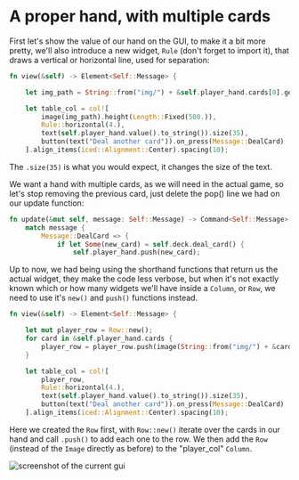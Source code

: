# A proper hand, with multiple cards

First let's show the value of our hand on the GUI, to make it a bit more pretty, we'll also introduce a new widget, `Rule` (don't forget to import it), that draws a vertical or horizontal line, used for separation:

```rust
fn view(&self) -> Element<Self::Message> {

    let img_path = String::from("img/") + &self.player_hand.cards[0].get_id() + ".png";

    let table_col = col![
        image(img_path).height(Length::Fixed(500.)),
        Rule::horizontal(4.),
        text(self.player_hand.value().to_string()).size(35),
        button(text("Deal another card")).on_press(Message::DealCard)
    ].align_items(iced::Alignment::Center).spacing(10);
```
The `.size(35)` is what you would expect, it changes the size of the text.

We want a hand with multiple cards, as we will need in the actual game, so let's stop removing the previous card, just delete the pop() line we had on our update function:

```rust
fn update(&mut self, message: Self::Message) -> Command<Self::Message> {
    match message {
        Message::DealCard => {
            if let Some(new_card) = self.deck.deal_card() {
                self.player_hand.push(new_card);
```

Up to now, we had being using the shorthand functions that return us the actual widget, they make the code less verbose, but when it's not exactly known which or how many widgets we'll have inside a `Column`, or `Row`, we need to use it's `new()` and `push()` functions instead.

```rust
fn view(&self) -> Element<Self::Message> {

    let mut player_row = Row::new();
    for card in &self.player_hand.cards {
        player_row = player_row.push(image(String::from("img/") + &card.get_id() + ".png").height(Length::Fixed(250.)));
    }

    let table_col = col![
        player_row,
        Rule::horizontal(4.),
        text(self.player_hand.value().to_string()).size(35),
        button(text("Deal another card")).on_press(Message::DealCard)
    ].align_items(iced::Alignment::Center).spacing(10);

```
Here we created the `Row` first, with `Row::new()` iterate over the cards in our hand and call `.push()` to add each one to the row. We then add the `Row` (instead of the `Image` directly as before) to the "player_col" `Column`.

![screenshot of the current gui](/img/06row_push.jpg)

